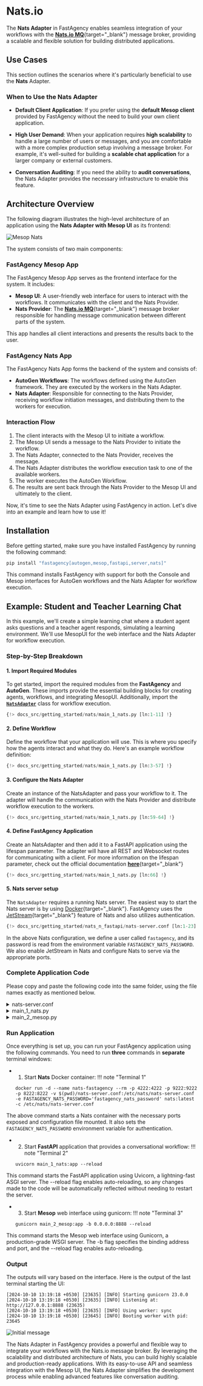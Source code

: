 # Nats.io

The **Nats Adapter** in FastAgency enables seamless integration of your workflows with the [**Nats.io MQ**](https://nats.io/){target="_blank"} message broker, providing a scalable and flexible solution for building distributed applications.

## Use Cases

This section outlines the scenarios where it's particularly beneficial to use the **Nats** Adapter.

### When to Use the Nats Adapter

- **Default Client Application**: If you prefer using the **default Mesop client** provided by FastAgency without the need to build your own client application.

- **High User Demand**: When your application requires **high scalability** to handle a large number of users or messages, and you are comfortable with a more complex production setup involving a message broker. For example, it's well-suited for building a **scalable chat application** for a larger company or external customers.

- **Conversation Auditing**: If you need the ability to **audit conversations**, the Nats Adapter provides the necessary infrastructure to enable this feature.

## Architecture Overview

The following diagram illustrates the high-level architecture of an application using the **Nats Adapter with Mesop UI** as its frontend:


![Mesop Nats](../images/mesop_nats.png)

The system consists of two main components:

### FastAgency Mesop App

The FastAgency Mesop App serves as the frontend interface for the system. It includes:

- **Mesop UI**: A user-friendly web interface for users to interact with the workflows. It communicates with the client and the Nats Provider.
- **Nats Provider**: The [**Nats.io MQ**](https://nats.io/){target="_blank"} message broker responsible for handling message communication between different parts of the system.

This app handles all client interactions and presents the results back to the user.

### FastAgency Nats App

The FastAgency Nats App forms the backend of the system and consists of:

- **AutoGen Workflows**: The workflows defined using the AutoGen framework. They are executed by the workers in the Nats Adapter.
- **Nats Adapter**: Responsible for connecting to the Nats Provider, receiving workflow initiation messages, and distributing them to the workers for execution.

### Interaction Flow

1. The client interacts with the Mesop UI to initiate a workflow.
2. The Mesop UI sends a message to the Nats Provider to initiate the workflow.
3. The Nats Adapter, connected to the Nats Provider, receives the message.
4. The Nats Adapter distributes the workflow execution task to one of the available workers.
5. The worker executes the AutoGen Workflow.
6. The results are sent back through the Nats Provider to the Mesop UI and ultimately to the client.


Now, it's time to see the Nats Adapter using FastAgency in action. Let's dive into an example and learn how to use it!

## Installation

Before getting started, make sure you have installed FastAgency by running the following command:

```bash
pip install "fastagency[autogen,mesop,fastapi,server,nats]"
```

This command installs FastAgency with support for both the Console and Mesop interfaces for AutoGen workflows and the Nats Adapter for workflow execution.

## Example: Student and Teacher Learning Chat

In this example, we'll create a simple learning chat where a student agent asks questions and a teacher agent responds, simulating a learning environment.  We'll use MesopUI for the web interface and the Nats Adapter for workflow execution.

### Step-by-Step Breakdown

#### 1. **Import Required Modules**

To get started, import the required modules from the **FastAgency** and **AutoGen**. These imports provide the essential building blocks for creating agents, workflows, and integrating MesopUI. Additionally, import the [**`NatsAdapter`**](../../../api/fastagency/adapters/nats/NatsAdapter.md) class for workflow execution.

```python hl_lines="9"
{!> docs_src/getting_started/nats/main_1_nats.py [ln:1-11] !}
```

#### 2. **Define Workflow**

Define the workflow that your application will use. This is where you specify how the agents interact and what they do. Here's an example workflow definition:

```python
{!> docs_src/getting_started/nats/main_1_nats.py [ln:3-57] !}
```

#### 3. **Configure the Nats Adapter**

Create an instance of the NatsAdapter and pass your workflow to it. The adapter will handle the communication with the Nats Provider and distribute workflow execution to the workers.

```python
{!> docs_src/getting_started/nats/main_1_nats.py [ln:59-64] !}
```

#### 4. **Define FastAgency Application**

Create an NatsAdapter and then add it to a FastAPI application using the lifespan parameter. The adapter will have all REST and Websocket routes for communicating with a client. For more information on the lifespan parameter, check out the official documentation [**here**](https://fastapi.tiangolo.com/advanced/events/){target="_blank"}

```python
{!> docs_src/getting_started/nats/main_1_nats.py [ln:66] !}
```

#### 5. **Nats server setup**

The `NatsAdapter` requires a running Nats server. The easiest way to start the Nats server is by using [Docker](https://www.docker.com/){target="_blank"}. FastAgency uses the [JetStream](https://docs.nats.io/nats-concepts/jetstream){target="_blank"} feature of Nats and also utilizes authentication.

```python hl_lines="1 3 6 11 17"
{!> docs_src/getting_started/nats_n_fastapi/nats-server.conf [ln:1-23]!}
```

In the above Nats configuration, we define a user called `fastagency`, and its password is read from the environment variable `FASTAGENCY_NATS_PASSWORD`. We also enable JetStream in Nats and configure Nats to serve via the appropriate ports.

### Complete Application Code

Please copy and paste the following code into the same folder, using the file names exactly as mentioned below.

<details>
    <summary>nats-server.conf</summary>
    ```python
    {!> docs_src/getting_started/nats_n_fastapi/nats-server.conf !}
    ```
</details>

<details>
    <summary>main_1_nats.py</summary>
    ```python
    {!> docs_src/getting_started/nats/main_1_nats.py !}
    ```
</details>

<details>
    <summary>main_2_mesop.py</summary>
    ```python
    {!> docs_src/getting_started/nats/main_2_mesop.py !}
    ```
</details>

### Run Application

Once everything is set up, you can run your FastAgency application using the following commands. You need to run **three** commands in **separate** terminal windows:

- 1. Start **Nats** Docker container:
!!! note "Terminal 1"
    ```
    docker run -d --name nats-fastagency --rm -p 4222:4222 -p 9222:9222 -p 8222:8222 -v $(pwd)/nats-server.conf:/etc/nats/nats-server.conf -e FASTAGENCY_NATS_PASSWORD='fastagency_nats_password' nats:latest -c /etc/nats/nats-server.conf
    ```

The above command starts a Nats container with the necessary ports exposed and configuration file mounted. It also sets the `FASTAGENCY_NATS_PASSWORD` environment variable for authentication.

 - 2. Start **FastAPI** application that provides a conversational workflow:
!!! note "Terminal 2"
    ```
    uvicorn main_1_nats:app --reload
    ```

This command starts the FastAPI application using Uvicorn, a lightning-fast ASGI server. The --reload flag enables auto-reloading, so any changes made to the code will be automatically reflected without needing to restart the server.

- 3. Start **Mesop** web interface using gunicorn:
!!! note "Terminal 3"
    ```
    gunicorn main_2_mesop:app -b 0.0.0.0:8888 --reload
    ```

This command starts the Mesop web interface using Gunicorn, a production-grade WSGI server. The -b flag specifies the binding address and port, and the --reload flag enables auto-reloading.

### Output

The outputs will vary based on the interface. Here is the output of the last terminal starting the UI:

```console
[2024-10-10 13:19:18 +0530] [23635] [INFO] Starting gunicorn 23.0.0
[2024-10-10 13:19:18 +0530] [23635] [INFO] Listening at: http://127.0.0.1:8888 (23635)
[2024-10-10 13:19:18 +0530] [23635] [INFO] Using worker: sync
[2024-10-10 13:19:18 +0530] [23645] [INFO] Booting worker with pid: 23645
```

![Initial message](../../../getting-started/images/chat.png)

The Nats Adapter in FastAgency provides a powerful and flexible way to integrate your workflows with the Nats.io message broker. By leveraging the scalability and distributed architecture of Nats, you can build highly scalable and production-ready applications. With its easy-to-use API and seamless integration with the Mesop UI, the Nats Adapter simplifies the development process while enabling advanced features like conversation auditing.
